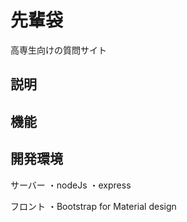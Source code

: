 # 先輩袋
高専生向けの質問サイト  

## 説明


## 機能


## 開発環境
サーバー
	・nodeJs
	・express  
	
フロント
  	・Bootstrap for Material design
